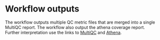 # Workflow outputs

The workflow outputs multiple QC metric files that are merged into a single MultiQC report. The workflow also output the athena coverage report. Further interpretation use the links to [MultiQC](interpretation-multiqc/) and [Athena](../interpretation-athena-coverage-report/).
